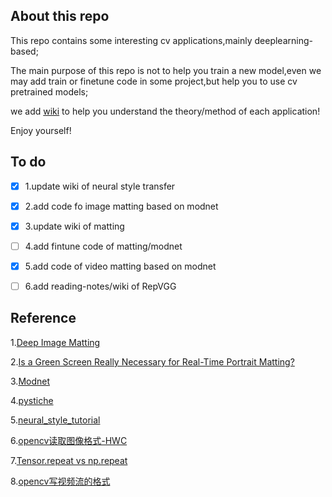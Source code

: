 ## About this repo
  This repo contains some interesting cv applications,mainly deeplearning-based;

  The main purpose of this repo is not to help you train a new model,even we may add train or finetune code in some project,but help you to use cv pretrained models;
 
  we add [wiki](https://github.com/LianShuaiLong/CV_Applications/wiki) to help you understand the theory/method of each application!
  
  Enjoy yourself!
  

## To do

- [x] 1.update wiki of neural style transfer 

- [x] 2.add code fo image matting based on modnet

- [x] 3.update wiki of matting

- [ ] 4.add fintune code of matting/modnet

- [x] 5.add code of video matting based on modnet

- [ ] 6.add reading-notes/wiki of RepVGG

## Reference
1.[Deep Image Matting](https://arxiv.org/pdf/1703.03872.pdf)

2.[Is a Green Screen Really Necessary for Real-Time Portrait Matting?](https://arxiv.org/pdf/2011.11961.pdf)

3.[Modnet](https://github.com/ZHKKKe/MODNet)

4.[pystiche](https://github.com/pmeier/pystiche)

5.[neural_style_tutorial](https://pytorch.org/tutorials/advanced/neural_style_tutorial.html)

6.[opencv读取图像格式-HWC](https://blog.csdn.net/qq_39938666/article/details/86701344)

7.[Tensor.repeat vs np.repeat](https://blog.csdn.net/qq_39938666/article/details/88412817?utm_medium=distribute.pc_relevant.none-task-blog-BlogCommendFromBaidu-2.control&depth_1-utm_source=distribute.pc_relevant.none-task-blog-BlogCommendFromBaidu-2.control)

8.[opencv写视频流的格式](https://blog.csdn.net/qq_34877350/article/details/89415672)
